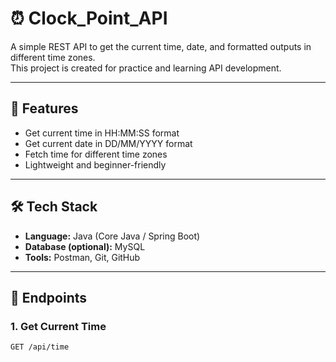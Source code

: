 
# ⏰ Clock_Point_API  

A simple REST API to get the current time, date, and formatted outputs in different time zones.  
This project is created for practice and learning API development.  

---

## 🚀 Features  
- Get current time in HH:MM:SS format  
- Get current date in DD/MM/YYYY format  
- Fetch time for different time zones  
- Lightweight and beginner-friendly  

---

## 🛠️ Tech Stack  
- **Language:** Java (Core Java / Spring Boot)  
- **Database (optional):** MySQL  
- **Tools:** Postman, Git, GitHub  

---

## 📌 Endpoints  

### 1. Get Current Time  
```http
GET /api/time
